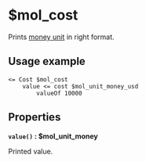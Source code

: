 # $mol_cost

Prints [money unit](https://github.com/hyoo-ru/mam_mol/tree/master/unit/money) in right format.

## Usage example

```tree
<= Cost $mol_cost
	value <= cost $mol_unit_money_usd
		valueOf 10000
```

## Properties

**`value()` : $mol_unit_money**

Printed value.
